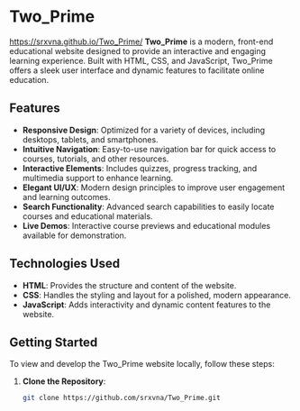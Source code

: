 # Two_Prime
https://srxvna.github.io/Two_Prime/
**Two_Prime** is a modern, front-end educational website designed to provide an interactive and engaging learning experience. Built with HTML, CSS, and JavaScript, Two_Prime offers a sleek user interface and dynamic features to facilitate online education.

## Features

- **Responsive Design**: Optimized for a variety of devices, including desktops, tablets, and smartphones.
- **Intuitive Navigation**: Easy-to-use navigation bar for quick access to courses, tutorials, and other resources.
- **Interactive Elements**: Includes quizzes, progress tracking, and multimedia support to enhance learning.
- **Elegant UI/UX**: Modern design principles to improve user engagement and learning outcomes.
- **Search Functionality**: Advanced search capabilities to easily locate courses and educational materials.
- **Live Demos**: Interactive course previews and educational modules available for demonstration.

## Technologies Used

- **HTML**: Provides the structure and content of the website.
- **CSS**: Handles the styling and layout for a polished, modern appearance.
- **JavaScript**: Adds interactivity and dynamic content features to the website.

## Getting Started

To view and develop the Two_Prime website locally, follow these steps:

1. **Clone the Repository**:
   ```bash
   git clone https://github.com/srxvna/Two_Prime.git
